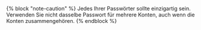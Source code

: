 {% block "note-caution" %} Jedes Ihrer Passwörter sollte einzigartig sein. Verwenden Sie nicht dasselbe Passwort für mehrere Konten, auch wenn die Konten zusammengehören. {% endblock %}
